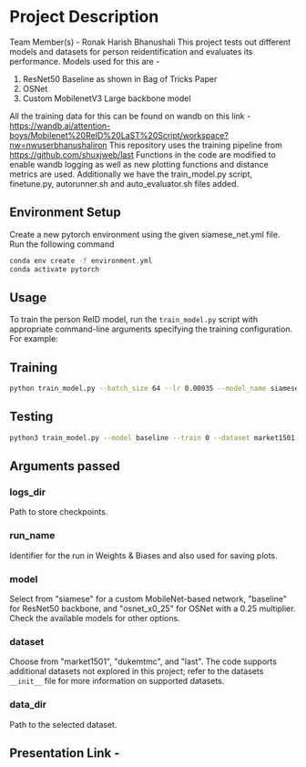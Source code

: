 # Project Description
Team Member(s) - Ronak Harish Bhanushali
This project tests out different models and datasets for person reidentification and evaluates its performance. Models used for this are - 
1. ResNet50 Baseline as shown in Bag of Tricks Paper
2. OSNet
3. Custom MobilenetV3 Large backbone model

All the training data for this can be found on wandb on this link - https://wandb.ai/attention-boys/Mobilenet%20ReID%20LaST%20Script/workspace?nw=nwuserbhanushaliron
This repository uses the training pipeline from https://github.com/shuxjweb/last
Functions in the code are modified to enable wandb logging as well as new plotting functions and distance metrics are used. Additionally we have the train_model.py script, finetune.py, autorunner.sh and auto_evaluator.sh files added.  

## Environment Setup

Create a new pytorch environment using the given siamese_net.yml file. Run the following command
```bash
conda env create -f environment.yml
conda activate pytorch
```

## Usage

To train the person ReID model, run the `train_model.py` script with appropriate command-line arguments specifying the training configuration. For example:

## Training

```bash
python train_model.py --batch_size 64 --lr 0.00035 --model_name siamese --max_epochs 50 --train 1 --logs_dir /home/ronak/data/logs --dataset market1501 --log_wandb 1 --run_name siamese_market --data_dir /home/ronak/data/
```
## Testing

```bash
python3 train_model.py --model baseline --train 0 --dataset market1501  --logs_dir /home/ronak/datasets/market1501/logs/baseline --data_dir /home/ronak/datasets/
```
## Arguments passed

### logs_dir
Path to store checkpoints.

### run_name
Identifier for the run in Weights & Biases and also used for saving plots.

### model
Select from "siamese" for a custom MobileNet-based network, "baseline" for ResNet50 backbone, and "osnet_x0_25" for OSNet with a 0.25 multiplier. Check the available models for other options.

### dataset
Choose from "market1501", "dukemtmc", and "last". The code supports additional datasets not explored in this project; refer to the datasets `__init__` file for more information on supported datasets.

### data_dir
Path to the selected dataset.


## Presentation Link -